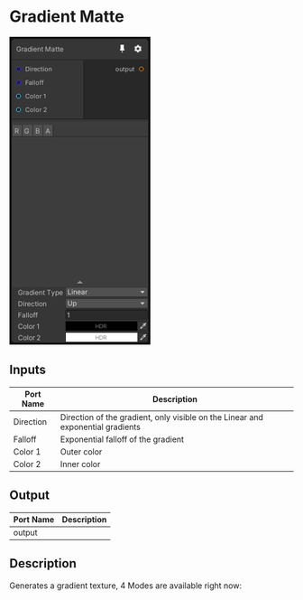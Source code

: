 # Gradient Matte
![Mixture.GradienMattetNode](../../images/Mixture.GradienMattetNode.png)
## Inputs
Port Name | Description
--- | ---
Direction | Direction of the gradient, only visible on the Linear and exponential gradients
Falloff | Exponential falloff of the gradient
Color 1 | Outer color
Color 2 | Inner color

## Output
Port Name | Description
--- | ---
output | 

## Description
Generates a gradient texture, 4 Modes are available right now:


